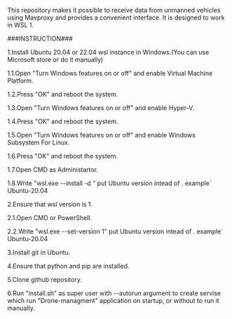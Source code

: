 This repository makes it possible to receive data from unmanned vehicles using Mavproxy and provides a convenient interface.
It is designed to work in WSL 1.









###INSTRUCTION###






1.Install Ubuntu 20.04 or 22.04 wsl instance in Windows.(You can use Microsoft store or do it manually)


1.1.Open "Turn Windows features on or off" and enable Virtual Machine Platform.
	
  1.2.Press "OK" and reboot the system.
	
  1.3.Open "Turn Windows features on or off" and enable Hyper-V.
	
  1.4.Press "OK" and reboot the system.
	
  1.5.Open "Turn Windows features on or off" and enable Windows Subsystem For Linux.
	
  1.6.Press "OK" and reboot the system.
	
  1.7.Open CMD as Administartor.
	
  1.8.Write "wsl.exe --install -d <distro>" put Ubuntu version intead of <distro>. example` Ubuntu-20.04 

 
2.Ensure that wsl version is 1.

  2.1.Open CMD or PowerShell.
	
  2.2.Write "wsl.exe --set-version <Distro> 1" put Ubuntu version intead of <distro>. example` Ubuntu-20.04
	
3.Install git in Ubuntu.

4.Ensure that python and pip are installed.

5.Clone github repository.

6.Run "install.sh" as super user with --autorun argument to create servise which run "Drone-managment" application on startup, or without to run it manually. 
